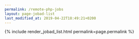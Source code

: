 ```yaml
---
permalink: /remote-php-jobs
layout: page-jobad-list
last_modified_at: 2019-04-22T18:49:21+0200
---
```

{% include render_jobad_list.html permalink=page.permalink %}

